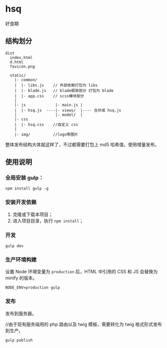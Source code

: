 # hsq

好食期

## 结构划分

```
dist
  index.html
  d.html
  favicon.png

  static/
    |- common/
    |  |- libs.js    // 外部依赖打包为 libs
    |  |- blade.js   // blade框架部分 打包为 blade
    |  |- app.css    // scss模块部分
    |
    |- js             |- main.js |
    |  |- hsq.js  ----|- views/  |---- 合并成 hsq.js
    |                 |- model/  |
    |- css
    |  |- hsq.css    //自定义 css
    |
    |- img/          //logo等图片
```

整体发布结构大体就这样了，不过都需要打包上 md5 哈希值，使用增量发布。


## 使用说明

### 全局安装 gulp：

```
npm install gulp -g
```

### 安装开发依赖

1. 克隆或下载本项目；
2. 进入项目目录，执行 `npm install`；

### 开发

```
gulp dev
```

### 生产环境构建

设置 Node 环境变量为 `production` 后，HTML 中引用的 CSS 和 JS 会替换为 minify 的版本。

```
NODE_ENV=production gulp
```

### 发布

发布到服务器。

//由于现有服务端用的 php 路由以及 twig 模板，需要转化为 twig 格式形式发布到生产。

```
gulp publish
```
